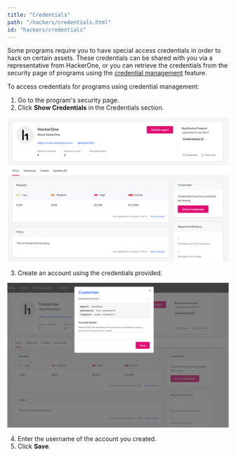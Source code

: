 ```yaml
---
title: "Credentials"
path: "/hackers/credentials.html"
id: "hackers/credentials"
---
```


Some programs require you to have special access credentials in order to hack on certain assets. These credentials can be shared with you via a representative from HackerOne, or you can retrieve the credentials from the security page of programs using the [credential management](/programs/credential-management.html) feature.

To access credentials for programs using credential management:
1. Go to the program's security page.
2. Click <b>Show Credentials</b> in the Credentials section.

![program overview](./images/credentials-2.png)

3. Create an account using the credentials provided.

![credentials popup modal](./images/credentials-1.png)

4. Enter the username of the account you created.
5. Click <b>Save</b>.

